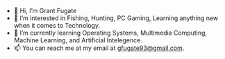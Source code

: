 - 👋 Hi, I’m Grant Fugate
- 👀 I’m interested in Fishing, Hunting, PC Gaming, Learning anything new when it comes to Technology. 
- 🌱 I’m currently learning Operating Systems, Multimedia Computing, Machine Learning, and Artificial Intelegence.
- 📫 You can reach me at my email at gfugate93@gmail.com. 

<!---
gfugate/gfugate is a ✨ special ✨ repository because its `README.md` (this file) appears on your GitHub profile.
You can click the Preview link to take a look at your changes.
--->
